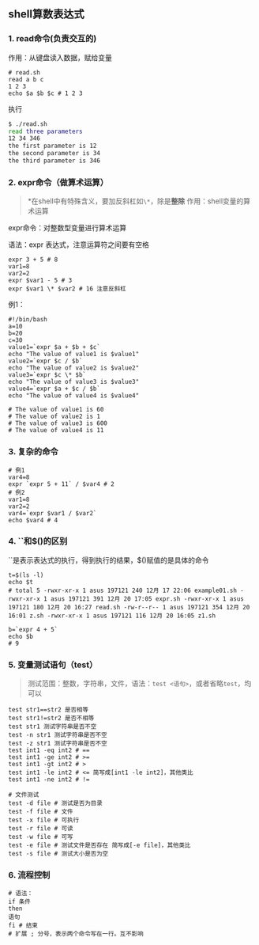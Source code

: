 ## shell算数表达式

### 1. read命令(负责交互的)
作用：从键盘读入数据，赋给变量
```shell
# read.sh
read a b c
1 2 3
echo $a $b $c # 1 2 3
```
执行
```bash
$ ./read.sh
read three parameters
12 34 346
the first parameter is 12
the second parameter is 34
the third parameter is 346
```
### 2. expr命令（做算术运算）
> *在shell中有特殊含义，要加反斜杠如```\*```，除是**整除**
作用：shell变量的算术运算

expr命令：对整数型变量进行算术运算

语法：expr 表达式，注意运算符之间要有空格
```shell
expr 3 + 5 # 8
var1=8
var2=2
expr $var1 - 5 # 3
expr $var1 \* $var2 # 16 注意反斜杠
```
例1：
```shell
#!/bin/bash
a=10
b=20
c=30
value1=`expr $a + $b + $c`
echo "The value of value1 is $value1"
value2=`expr $c / $b`
echo "The value of value2 is $value2"
value3=`expr $c \* $b`
echo "The value of value3 is $value3"
value4=`expr $a + $c / $b`
echo "The value of value4 is $value4"

# The value of value1 is 60
# The value of value2 is 1
# The value of value3 is 600
# The value of value4 is 11
```
### 3. 复杂的命令
```shell
# 例1
var4=8
expr `expr 5 + 11` / $var4 # 2
# 例2
var1=8
var2=2
var4=`expr $var1 / $var2`
echo $var4 # 4
```
### 4. ``和$()的区别
``是表示表达式的执行，得到执行的结果，$()赋值的是具体的命令
```shell
t=$(ls -l)
echo $t
# total 5 -rwxr-xr-x 1 asus 197121 240 12月 17 22:06 example01.sh -rwxr-xr-x 1 asus 197121 391 12月 20 17:05 expr.sh -rwxr-xr-x 1 asus 197121 180 12月 20 16:27 read.sh -rw-r--r-- 1 asus 197121 354 12月 20 16:01 z.sh -rwxr-xr-x 1 asus 197121 116 12月 20 16:05 z1.sh

b=`expr 4 + 5`
echo $b
# 9
```

### 5. 变量测试语句（test）
> 测试范围：整数，字符串，文件，语法：```test <语句>```，或者省略```test```，均可以
```shell
test str1==str2 是否相等
test str1!=str2 是否不相等
test str1 测试字符串是否不空
test -n str1 测试字符串是否不空
test -z str1 测试字符串是否不空
test int1 -eq int2 # ==
test int1 -ge int2 # >=
test int1 -gt int2 # >
test int1 -le int2 # <= 简写成[int1 -le int2]，其他类比
test int1 -ne int2 # !=

# 文件测试
test -d file # 测试是否为目录
test -f file # 文件
test -x file # 可执行
test -r file # 可读
test -w file # 可写
test -e file # 测试文件是否存在 简写成[-e file]，其他类比
test -s file # 测试大小是否为空
```

### 6. 流程控制
```shell
# 语法：
if 条件
then
语句
fi # 结束 
# 扩展 ; 分号，表示两个命令写在一行。互不影响
```
